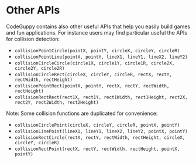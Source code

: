# Other APIs

CodeGuppy contains also other useful APIs that help you easily build games and fun applications. For instance users may find particular useful the APIs for collision detection:

- `collisionPointCircle(pointX, pointY, circleX, circleY, circleR)`
- `collisionPointLine(pointX, pointY, lineX1, lineY1, lineX2, lineY2)`
- `collisionCircleCircle(circle1X, circle1Y, circle1R, circle2X, circle2Y, circle2R)`
- `collisionCircleRect(circleX, circleY, circleR, rectX, rectY, rectWidth, rectHeight)`
- `collisionPointRect(pointX, pointY, rectX, rectY, rectWidth, rectHeight)`
- `collisionRectRect(rect1X, rect1Y, rect1Width, rect1Height, rect2X, rect2Y, rect2Width, rect2Height)`

Note: Some collision functions are duplicated for convenience:

- `collisionCirclePoint(circleX, circleY, circleR, pointX, pointY)`
- `collisionLinePoint(lineX1, lineY1, lineX2, lineY2, pointX, pointY)`
- `collisionRectCircle(rectX, rectY, rectWidth, rectHeight, circleX, circleY, circleR)`
- `collisionRectPoint(rectX, rectY, rectWidth, rectHeight, pointX, pointY)`
